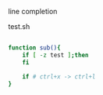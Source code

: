 
line completion

test.sh
```bash

function sub(){
    if [ -z test ];then
    fi

    if # ctrl+x -> ctrl+l  
}



```
